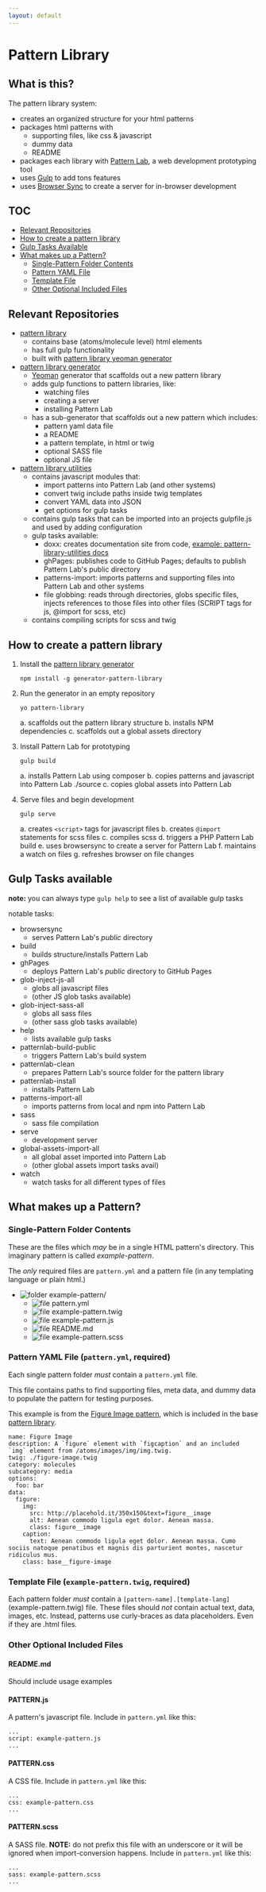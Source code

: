 ```yaml
---
layout: default
---
```


# Pattern Library

## What is this?

The pattern library system:
	
* creates an organized structure for your html patterns
* packages html patterns with
	* supporting files, like css & javascript
	* dummy data
	* README
* packages each library with [Pattern Lab](http://patternlab.io/), a web development prototyping tool
* uses [Gulp](http://gulpjs.com) to add tons features
* uses [Browser Sync](http://www.browsersync.io/) to create a server for in-browser development

## TOC

* [Relevant Repositories](#relevant-repositories)
* [How to create a pattern library](#how-to-create-a-pattern-library)
* [Gulp Tasks Available](#gulp-tasks-available)
* [What makes up a Pattern?](#what-makes-up-a-pattern)
	* [Single-Pattern Folder Contents](#single-pattern-folder-contents)
	* [Pattern YAML File](#pattern-yaml-file-patternyml-required)
	* [Template File](#template-file-example-patterntwig-required)
	* [Other Optional Included Files](#other-optional-included-files)

	

## Relevant Repositories

* [pattern library](https://github.com/pattern-library/pattern-library)
  * contains base (atoms/molecule level) html elements
  * has full gulp functionality
  * built with [pattern library yeoman generator](https://github.com/pattern-library/generator-pattern-library)
* [pattern library generator](https://github.com/pattern-library/generator-pattern-library)
  * [Yeoman](http://yeoman.io) generator that scaffolds out a new pattern library
  * adds gulp functions to pattern libraries, like:
    * watching files
    * creating a server
    * installing Pattern Lab
  * has a sub-generator that scaffolds out a new pattern which includes:
    * pattern yaml data file
    * a README
    * a pattern template, in html or twig
    * optional SASS file
    * optional JS file
* [pattern library utilities](https://github.com/pattern-library/pattern-library-utilities)
  * contains javascript modules that:
    * import patterns into Pattern Lab (and other systems)
    * convert twig include paths inside twig templates
    * convert YAML data into JSON
    * get options for gulp tasks
  * contains gulp tasks that can be imported into an projects gulpfile.js and used by adding configuration
  * gulp tasks available:
    * doxx: creates documentation site from code, [example: pattern-library-utilities docs](http://pattern-library.github.io/pattern-library-utilities/)
    * ghPages: publishes code to GitHub Pages; defaults to publish Pattern Lab's public directory
    * patterns-import: imports patterns and supporting files into Pattern Lab and other systems
    * file globbing: reads through directories, globs specific files, injects references to those files into other files (SCRIPT tags for js, @import for scss, etc)
  * contains compiling scripts for scss and twig

## How to create a pattern library

1. Install the [pattern library generator](https://github.com/pattern-library/generator-pattern-library)

    ```npm install -g generator-pattern-library```

2. Run the generator in an empty repository

    ```yo pattern-library```

    a. scaffolds out the pattern library structure
    b. installs NPM dependencies
    c. scaffolds out a global assets directory

3. Install Pattern Lab for prototyping

    ```gulp build```
  
    a. installs Pattern Lab using composer
    b. copies patterns and javascript into Pattern Lab ./source
    c. copies global assets into Pattern Lab

4. Serve files and begin development

    ```gulp serve```
  
    a. creates `<script>` tags for javascript files
    b. creates `@import` statements for scss files
    c. compiles scss
    d. triggers a PHP Pattern Lab build
    e. uses browsersync to create a server for Pattern Lab
    f. maintains a watch on files
    g. refreshes browser on file changes
  
## Gulp Tasks available

**note:** you can always type `gulp help` to see a list of available gulp tasks

notable tasks:

* browsersync
  * serves Pattern Lab's *public* directory
* build
  * builds structure/installs Pattern Lab
* ghPages
  * deploys Pattern Lab's *public* directory to GitHub Pages
* glob-inject-js-all
  * globs all javascript files
  * (other JS glob tasks available)
* glob-inject-sass-all
  * globs all sass files
  * (other sass glob tasks available)
* help
  * lists available gulp tasks
* patternlab-build-public
  * triggers Pattern Lab's build system
* patternlab-clean
  * prepares Pattern Lab's source folder for the pattern library
* patternlab-install
  * installs Pattern Lab
* patterns-import-all
  * imports patterns from local and npm into Pattern Lab
* sass
  * sass file compilation
* serve
  * development server
* global-assets-import-all
  * all global asset imported into Pattern Lab
  * (other global assets import tasks avail)
* watch
  * watch tasks for all different types of files

## What makes up a Pattern?

### Single-Pattern Folder Contents

These are the files which *may* be in a single HTML pattern's directory. This imaginary pattern is called *example-pattern*. 

The *only* required files are `pattern.yml` and a pattern file (in any templating language or plain html.)

* ![folder](/images/folder-open.gif) example-pattern/
  * ![file](/images/document.png) pattern.yml
  * ![file](/images/document.png) example-pattern.twig
  * ![file](/images/document.png) example-pattern.js
  * ![file](/images/document.png) README.md
  * ![file](/images/document.png) example-pattern.scss


### Pattern YAML File (`pattern.yml`, required)

Each single pattern folder *must* contain a `pattern.yml` file. 

This file contains paths to find supporting files, meta data, and dummy data to populate the pattern for testing purposes.

This example is from the [Figure Image pattern](https://github.com/pattern-library/pattern-library/tree/master/patterns/molecules/media/figure-image), which is included in the base [pattern library](https://github.com/pattern-library/pattern-library).

```
name: Figure Image
description: A `figure` element with `figcaption` and an included `img` element from /atoms/images/img/img.twig.
twig: ./figure-image.twig
category: molecules
subcategory: media
options:
  foo: bar
data:
  figure:
    img:
      src: http://placehold.it/350x150&text=figure__image
      alt: Aenean commodo ligula eget dolor. Aenean massa.
      class: figure__image
    caption:
      text: Aenean commodo ligula eget dolor. Aenean massa. Cumo sociis natoque penatibus et magnis dis parturient montes, nascetur ridiculus mus.
    class: base__figure-image
```

### Template File (`example-pattern.twig`, required)

Each pattern folder *must* contain a `[pattern-name].[template-lang]` (example-pattern.twig) file. These files should *not* contain actual text, data, images, etc. Instead, patterns use curly-braces as data placeholders. Even if they are .html files.

### Other Optional Included Files

#### README.md

Should include usage examples

#### PATTERN.js

A pattern's javascript file. Include in `pattern.yml` like this:

```
...
script: example-pattern.js
...
```

#### PATTERN.css

A CSS file. Include in `pattern.yml` like this:

```
...
css: example-pattern.css
...
```

#### PATTERN.scss

A SASS file. **NOTE:** do not prefix this file with an underscore or it will be ignored when import-conversion happens. Include in `pattern.yml` like this:

```
...
sass: example-pattern.scss
...
```
